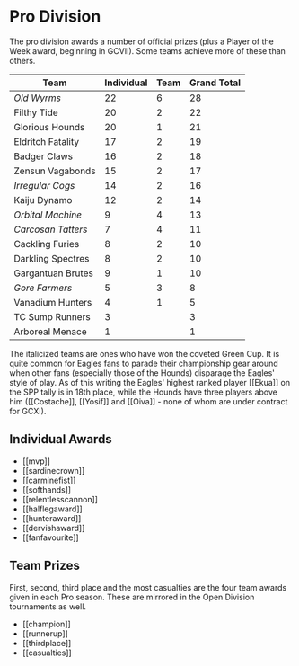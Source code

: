 # Pro Division

The pro division awards a number of official prizes (plus a Player of the Week award, beginning in GCVII). Some teams achieve more of these than others.

| Team | Individual | Team | Grand Total |
|---|---|---|---|
| *Old Wyrms* | 22 | 6 | 28 |
| Filthy Tide | 20 | 2 | 22 |
| Glorious Hounds | 20 | 1 | 21 |
| Eldritch Fatality | 17 | 2 | 19 |
| Badger Claws | 16 | 2 | 18 |
| Zensun Vagabonds | 15 | 2 | 17 |
| *Irregular Cogs* | 14 | 2 | 16 |
| Kaiju Dynamo | 12 | 2 | 14 |
| *Orbital Machine* | 9 | 4 | 13 |
| *Carcosan Tatters* | 7 | 4 | 11 |
| Cackling Furies | 8 | 2 | 10 |
| Darkling Spectres | 8 | 2 | 10 |
| Gargantuan Brutes | 9 | 1 | 10 |
| *Gore Farmers* | 5 | 3 | 8 |
| Vanadium Hunters | 4 | 1 | 5 |
| TC Sump Runners | 3 |  | 3 |
| Arboreal Menace | 1 |  | 1 |

The italicized teams are ones who have won the coveted Green Cup. It is quite common for Eagles fans to parade their championship gear around when other fans (especially those of the Hounds) disparage the Eagles' style of play. As of this writing the Eagles' highest ranked player [[Ekua]] on the SPP tally is in 18th place, while the Hounds have three players above him ([[Costache]], [[Yosif]] and [[Oiva]] - none of whom are under contract for GCXI).

## Individual Awards

* [[mvp]]
* [[sardinecrown]]
* [[carminefist]]
* [[softhands]]
* [[relentlesscannon]]
* [[halflegaward]]
* [[hunteraward]]
* [[dervishaward]]
* [[fanfavourite]]

## Team Prizes

First, second, third place and the most casualties are the four team awards given in each Pro season. These are mirrored in the Open Division tournaments as well.

* [[champion]]
* [[runnerup]]
* [[thirdplace]]
* [[casualties]]
